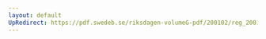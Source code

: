 ```yaml
---
layout: default
UpRedirect: https://pdf.swedeb.se/riksdagen-volumeG-pdf/200102/reg_200102/reg_200102_0260.pdf
---
```

